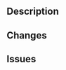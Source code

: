 <!--
To streamline the process of creating and reviewing pull requests, we have created a template.
It is not required to follow this template perfectly, but we encourage you to think about each header.
Before you publish a pull request think about the definition of done for the issue you are trying to resolve.
-->

## Description
<!--
Provide a concise description on the feature/fix your pull request implements.
-->

## Changes
<!--
Provide a list of important changes.

e.g.
* Added tests
* Renamed variable
* Added topic
-->

## Issues
<!--
Provide keywords to the Jira issues.

e.g. closes PM-34
-->

<!-- Please don't forget to request for reviews -->
